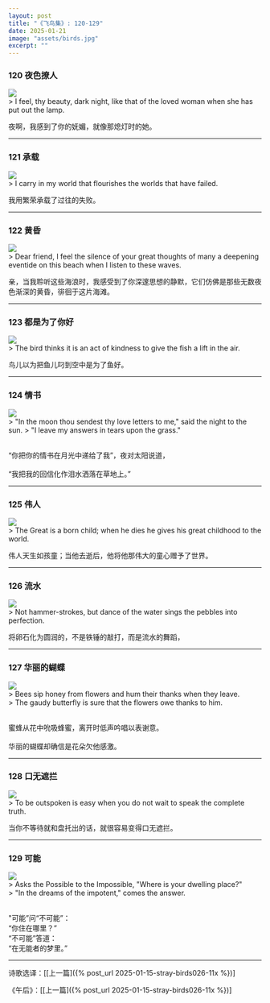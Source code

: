 ```yaml
---
layout: post
title: "《飞鸟集》: 120-129"
date: 2025-01-21
image: "assets/birds.jpg"
excerpt: ""
---
```



### 120 夜色撩人
<img src="/assets/she2.jpg"/>
<br>
> I feel, thy beauty, dark night, like that of the loved woman when she has put out the lamp.

夜啊，我感到了你的妩媚，就像那熄灯时的她。 

----

### 121 承载
<img src="/assets/carry.jpg"/>
<br>
> I carry in my world that flourishes the worlds that have failed.

我用繁荣承载了过往的失败。

----

### 122 黄昏
<img src="/assets/evening-beach.jpg"/>
<br>
> Dear friend, I feel the silence of your great thoughts of many a deepening eventide on this beach when I listen to these waves.

亲，当我聆听这些海浪时，我感受到了你深邃思想的静默，它们仿佛是那些无数夜色渐深的黄昏，徘徊于这片海滩。

----

### 123 都是为了你好
<img src="/assets/fish-in-air.jpg"/>
<br>
> The bird thinks it is an act of kindness to give the fish a lift in the air.

鸟儿以为把鱼儿叼到空中是为了鱼好。

----

### 124 情书
<img src="/assets/moon-dew.jpg"/>
<br>
> "In the moon thou sendest thy love letters to me," said the night to the sun.
> "I leave my answers in tears upon the grass."

<br>“你把你的情书在月光中递给了我”，夜对太阳说道，  
<br>“我把我的回信化作泪水洒落在草地上。”

----

### 125 伟人
<img src="/assets/great-child.jpg"/>
<br>
> The Great is a born child; when he dies he gives his great childhood to the world.

伟人天生如孩童；当他去逝后，他将他那伟大的童心赠予了世界。

----

### 126 流水
<img src="/assets/pebble.jpg"/>
<br>
> Not hammer-strokes, but dance of the water sings the pebbles into perfection.

将卵石化为圆润的，不是铁锤的敲打，而是流水的舞蹈，

----

### 127 华丽的蝴蝶
<img src="/assets/bee-butterfly.jpg"/>
<br>
> Bees sip honey from flowers and hum their thanks when they leave.<br>
> The gaudy butterfly is sure that the flowers owe thanks to him.

<br>蜜蜂从花中吮吸蜂蜜，离开时低声吟唱以表谢意。  
<br>华丽的蝴蝶却确信是花朵欠他感激。

----

### 128 口无遮拦
<img src="/assets/outspoken.jpg"/>
<br>
> To be outspoken is easy when you do not wait to speak the complete truth.

当你不等待就和盘托出的话，就很容易变得口无遮拦。

----

### 129 可能
<img src="/assets/impossible.jpg"/>
<br>
> Asks the Possible to the Impossible, "Where is your dwelling place?"<br>
> "In the dreams of the impotent," comes the answer.

<br>"可能”问“不可能”：
<br>“你住在哪里？”
<br>“不可能”答道：
<br>“在无能者的梦里。”

----


诗歌选译：\[[上一篇]({% post_url 2025-01-15-stray-birds026-11x %})\] 

《午后》：\[[上一篇]({% post_url 2025-01-15-stray-birds026-11x %})\] 
